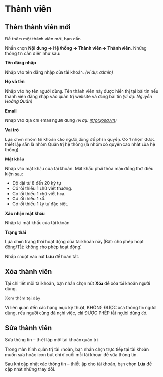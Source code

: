 # Thành viên

## Thêm thành viên mới

Để thêm một thành viên mới, bạn cần:

Nhấn chọn **Nội dung -> Hệ thống -> Thành viên -> Thành viên**. Những thông tin cần điền như sau:

**Tên đăng nhập**

Nhập vào tên đăng nhập của tài khoản. _(ví dụ: admin)_

**Họ và tên**

Nhập vào họ tên người dùng. Tên thành viên này được hiển thị tại bài tin nếu thành viên đăng nhập vào quản trị website và đăng bài tin  _(ví dụ: Nguyễn Hoàng Quân)_

**Email**

Nhập vào địa chỉ email người dùng _(ví dụ: info@osd.vn)_

**Vai trò**

Lựa chọn nhóm tài khoản cho người dùng để phân quyền. Có 1 nhóm được thiết lập sẵn là nhóm Quản trị hệ thống (là nhóm có quyền cao nhất của hệ thống)

**Mật khẩu**

Nhập vào mật khẩu của tài khoản.
Mật khẩu phải thỏa mãn đồng thời điều kiện sau:
- Độ dài từ 8 đến 20 ký tự
- Có tối thiểu 1 chữ viết thường.
- Có tối thiểu 1 chữ viết hoa.
- Có tối thiểu 1 số.
- Có tối thiểu 1 ký tự đặc biệt.

**Xác nhận mật khẩu**

Nhập lại mật khẩu của tài khoản

**Trạng thái**

Lựa chọn trạng thái hoạt động của tài khoản này (Bật: cho phép hoạt động/Tắt: không cho phép hoạt động)

Nhấp chuột vào nút **Lưu** để hoàn tất.

## Xóa thành viên

Tại chi tiết mỗi tài khoản, bạn nhấn chọn nút **Xóa** để xóa tài khoản người dùng.

Xem thêm [tại đây](https://pisale.osd.vn/docs/common/logic#x%C3%B3a-c%C3%A1c-m%E1%BB%A5c-c%C3%A1c-th%C3%A0nh-ph%E1%BA%A7n-th%C3%B4ng-tin)

Vì liên quan đến các hạng mục kỹ thuật, KHÔNG ĐƯỢC xóa thông tin người dùng, nếu người dùng đã nghỉ việc, chỉ ĐƯỢC PHÉP tắt người dùng đó.

## Sửa thành viên

Sửa thông tin – thiết lập một tài khoản quản trị

Trong màn hình quản trị tài khoản, bạn nhấn chọn trực tiếp tại tài khoản muốn sửa hoặc icon bút chì ở cuối mỗi tài khoản để sửa thông tin.

Sau khi cập nhật các thông tin – thiết lập cho tài khoản, bạn chọn **Lưu** để cập nhật những thay đổi.
